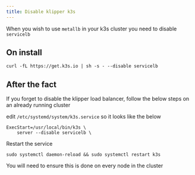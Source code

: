 ```yaml
---
title: Disable klipper k3s
---
```



When you wish to use `metallb` in your k3s cluster you need to disable `servicelb`

## On install

```shell
curl -fL https://get.k3s.io | sh -s - --disable servicelb
```

## After the fact

If you forget to disable the klipper load balancer, follow the below steps on an already running cluster

edit `/etc/systemd/system/k3s.service` so it looks like the below

```shell
ExecStart=/usr/local/bin/k3s \
    server --disable servicelb \
```

Restart the service

```shell
sudo systemctl daemon-reload && sudo systemctl restart k3s
```

You will need to ensure this is done on every node in the cluster
